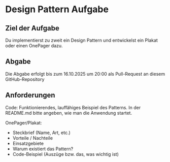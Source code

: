 # Design Pattern Aufgabe

## Ziel der Aufgabe
Du implementierst zu zweit ein Design Pattern und entwickelst ein Plakat oder einen OnePager dazu. 

## Abgabe
Die Abgabe erfolgt bis zum 16.10.2025 um 20:00 als Pull-Request an diesem GitHub-Repository

## Anforderungen
Code: Funktionierendes, lauffähiges Beispiel des Patterns. In der README.md bitte angeben, wie man die Anwendung startet.

OnePager/Plakat:
- Steckbrief (Name, Art, etc.)
- Vorteile / Nachteile
- Einsatzgebiete
- Warum existiert das Pattern?
- Code-Beispiel (Auszüge bzw. das, was wichtig ist)
